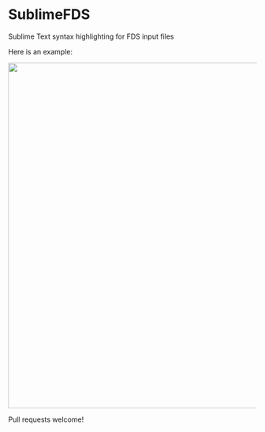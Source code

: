 # SublimeFDS
Sublime Text syntax highlighting for FDS input files

Here is an example:

<img src="https://github.com/rmcdermo/SublimeFDS/blob/master/test.png" width="700">

Pull requests welcome!
